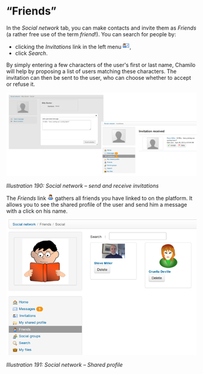 # “Friends”

In the _Social network_ tab, you can make contacts and invite them as _Friends_ \(a rather free use of the term _friend_!\). You can search for people by:

* clicking the _Invitations_ link in the left menu ![](../../.gitbook/assets/graphics340.png),
* click _Search_.

By simply entering a few characters of the user's first or last name, Chamilo will help by proposing a list of users matching these characters. The invitation can then be sent to the user, who can choose whether to accept or refuse it.

![](../../.gitbook/assets/images258.png)

_Illustration 190: Social network – send and receive invitations_

The _Friends_ link ![](../../.gitbook/assets/graphics342.png) gathers all friends you have linked to on the platform. It allows you to see the shared profile of the user and send him a message with a click on his name.

![](../../.gitbook/assets/images259.png)

_Illustration 191: Social network – Shared profile_

